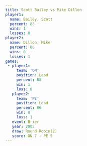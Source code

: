 ```yaml
---
title: Scott Bailey vs Mike Dillon
player1:             
  name: Bailey, Scott
  percent: 88        
  wins: 1            
  losses: 0          
player2:             
  name: Dillon, Mike 
  percent: 86        
  wins: 0            
  losses: 1          
games:
 - player1:        
     team: 'ON'    
     position: Lead
     percent: 88   
     win: 1        
     loss: 0       
   player2:        
     team: 'PE'    
     position: Lead
     percent: 86   
     win: 0        
     loss: 1       
   event: Brier        
   year: 2005          
   draw: Round Robin(2)
   score: ON 7 - PE 5  
---
```

